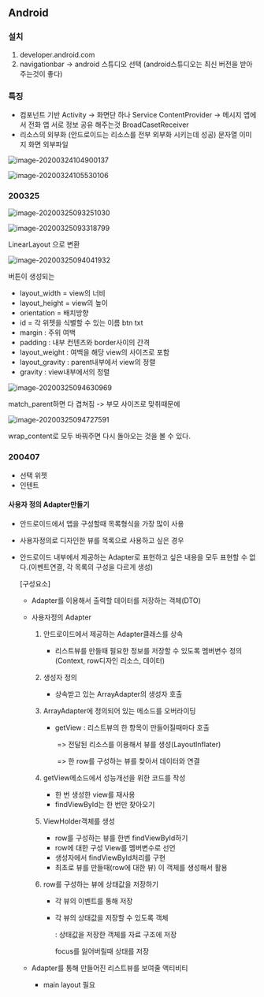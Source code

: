 ## Android

### 설치

1. developer.android.com
2. navigationbar -> android 스튜디오 선택 (android스튜디오는 최신 버전을 받아주는것이 좋다)



### 특징

- 컴포넌트 기반
  Activity -> 화면단 하나
  Service
  ContentProvider -> 메시지 앱에서 전화 앱 서로 정보 공유 해주는것
  BroadCasetReceiver
- 리소스의 외부화 (안드로이드는 리소스를 전부 외부화 시키는데 성공)
  문자열 이미지
  화면
  외부파일


![image-20200324104900137](images/image-20200324104900137.png)

![image-20200324105530106](images/image-20200324105530106.png)

### 200325

![image-20200325093251030](images/image-20200325093251030.png)

![image-20200325093318799](images/image-20200325093318799.png)

LinearLayout 으로 변환

![image-20200325094041932](images/image-20200325094041932.png)

버튼이 생성되는 

- layout_width = view의 너비
- layout_height = view의 높이
- orientation = 배치방향
- id = 각 위젯을 식별할 수 있는 이름
  		btn
          txt
- margin : 주위 여백
- padding : 내부 컨텐츠와 border사이의 간격
- layout_weight : 여백을 해당 view의 사이즈로 포함
- layout_gravity : parent내부에서 view의 정렬     
- gravity : view내부에서의 정렬                    



![image-20200325094630969](images/image-20200325094630969.png)

match_parent하면 다 겹쳐짐 -> 부모 사이즈로 맞취때문에

![image-20200325094727591](images/image-20200325094727591.png)

wrap_content로 모두 바꿔주면 다시 돌아오는 것을 볼 수 있다.

### 200407

- 선택 위젯
- 인텐트

#### 사용자 정의 Adapter만들기

- 안드로이드에서 앱을 구성할때 목록형식을 가장 많이 사용

- 사용자정의로 디자인한 뷰를 목록으로 사용하고 싶은 경우

- 안드로이드 내부에서 제공하는 Adapter로 표현하고 싶은 내용을 모두 표현할 수 없다.(이벤트연결, 각 목록의 구성을 다르게 생성)

  [구성요소]

  - Adapter를 이용해서 출력할 데이터를 저장하는 객체(DTO)

  - 사용자정의 Adapter

    1. 안드로이드에서 제공하는 Adapter클래스를 상속

       - 리스트뷰를 만들때 필요한 정보를 저장할 수 있도록 멤버변수 정의(Context, row디자인 리소스, 데이터)

    2. 생성자 정의

       - 상속받고 있는 ArrayAdapter의 생성자 호출

    3. ArrayAdapter에 정의되어 있는 메소드를 오버라이딩

       - getView : 리스트뷰의 한 항목이 만들어질때마다 호출

         ​			=> 전달된 리소스를 이용해서 뷰를 생성(LayoutInflater)

         ​			=> 한 row를 구성하는 뷰를 찾아서 데이터와 연결

    4. getView메소드에서 성능개선을 위한 코드를 작성

       - 한 번 생성한 view를 재사용
       - findViewById는 한 번만 찾아오기

    5. ViewHolder객체를 생성

       - row를 구성하는 뷰를 한번 findViewById하기
       - row에 대한 구성 View를 멤버변수로 선언
       - 생성자에서 findViewById처리를 구현
       - 최초로 뷰를 만들때(row에 대한 뷰) 이 객체를 생성해서 활용

    6. row를 구성하는 뷰에 상태값을 저장하기

       - 각 뷰의 이벤트를 통해 저장

       - 각 뷰의 상태값을 저장할 수 있도록 객체

         : 상태값을 저장한 객체를 자료 구조에 저장 

           focus를 잃어버릴때 상태를 저장

  - Adapter를 통해 만들어진 리스트뷰를 보여줄 액티비티
    - main layout 필요